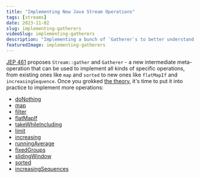 ```yaml
---
title: "Implementing New Java Stream Operations"
tags: [streams]
date: 2023-11-02
slug: implementing-gatherers
videoSlug: implementing-gatherers
description: "Implementing a bunch of `Gatherer`s to better understand the proposed addition to the stream API"
featuredImage: implementing-gatherers
---
```


[JEP 461](https://openjdk.org/jeps/461) proposes `Stream::gather` and `Gatherer` - a new intermediate meta-operation that can be used to implement all kinds of specific operations, from existing ones like `map` and `sorted` to new ones like `flatMapIf` and `increasingSequence`.
Once you grokked [the theory](inside-java-newscast-57), it's time to put it into practice to implement more operations:

* [doNothing](https://www.youtube.com/watch?v=pNQ5OXMXDbY&t=0m22s)
* [map](https://www.youtube.com/watch?v=pNQ5OXMXDbY&t=2m15s)
* [filter](https://www.youtube.com/watch?v=pNQ5OXMXDbY&t=3m03s)
* [flatMapIf](https://www.youtube.com/watch?v=pNQ5OXMXDbY&t=3m57s)
* [takeWhileIncluding](https://www.youtube.com/watch?v=pNQ5OXMXDbY&t=5m59s)
* [limit](https://www.youtube.com/watch?v=pNQ5OXMXDbY&t=10m30s)
* [increasing](https://www.youtube.com/watch?v=pNQ5OXMXDbY&t=14m23s)
* [runningAverage](https://www.youtube.com/watch?v=pNQ5OXMXDbY&t=17m06s)
* [fixedGroups](https://www.youtube.com/watch?v=pNQ5OXMXDbY&t=19m35s)
* [slidingWindow](https://www.youtube.com/watch?v=pNQ5OXMXDbY&t=23m57s)
* [sorted](https://www.youtube.com/watch?v=pNQ5OXMXDbY&t=27m06s)
* [increasingSequences](https://www.youtube.com/watch?v=pNQ5OXMXDbY&t=30m59s)
